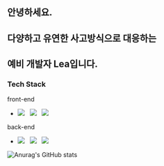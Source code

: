 
<h2> 안녕하세요. </h2>
<h2> 다양하고 유연한 사고방식으로 대응하는 </h2>
<h2> 예비 개발자 Lea입니다. </h2>

<h3><b>Tech Stack</b></h3>
<p> front-end </p>
<ul>
  <li> <img src="https://img.shields.io/badge/HTML5-E34F26?style=flat-square&logo=HTML5&logoColor=white"/></a> &nbsp 
 <img src="https://img.shields.io/badge/CSS3-1572B6?style=flat-square&logo=CSS3&logoColor=white"/></a> &nbsp
 <img src="https://img.shields.io/badge/JavaScript-F7DF1E?style=flat-square&logo=JavaScript&logoColor=white"/></a> &nbsp </li>
</ul>
  
<p> back-end </p>
<ul>
  <li> <img src="https://img.shields.io/badge/Python-3766AB?style=flat-square&logo=Python&logoColor=white"/></a> &nbsp
  <img src="https://img.shields.io/badge/MongoDB-47A248?style=flat-square&logo=MongoDB&logoColor=white"/></a> &nbsp
  <img src="https://img.shields.io/badge/MySQL-4479A1?style=flat-square&logo=MySQL&logoColor=white"/></a> &nbsp </li>
</ul>

![Anurag's GitHub stats](https://github-readme-stats.vercel.app/api?username=leaisrevolution&show_icons=true&theme=dracula)

<!--
**leaisrevolution/leaisrevolution** is a ✨ _special_ ✨ repository because its `README.md` (this file) appears on your GitHub profile.
<li> <img src="https://img.shields.io/badge/Node.js-339933?style=flat-square&logo=Node.js&logoColor=white"/></a> &nbsp </li>

Here are some ideas to get you started:

- 🔭 I’m currently working on ...
- 🌱 I’m currently learning ...
- 👯 I’m looking to collaborate on ...
- 🤔 I’m looking for help with ...
- 💬 Ask me about ...
- 📫 How to reach me: ...
- 😄 Pronouns: ...
- ⚡ Fun fact: ...
-->
